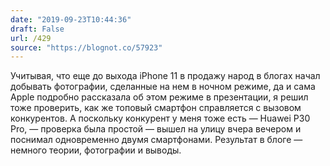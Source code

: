 ```yaml
---
date: "2019-09-23T10:44:36"
draft: False
url: /429
source: "https://blognot.co/57923"
---
```


Учитывая, что еще до выхода iPhone 11 в продажу народ в блогах начал добывать фотографии, сделанные на нем в ночном режиме, да и сама Apple подробно рассказала об этом режиме в презентации, я решил тоже проверить, как же топовый смартфон справляется с вызовом конкурентов. А поскольку конкурент у меня тоже есть — Huawei P30 Pro, — проверка была простой — вышел на улицу вчера вечером и поснимал одновременно двумя смартфонами. 
Результат в блоге — немного теории, фотографии и выводы.
